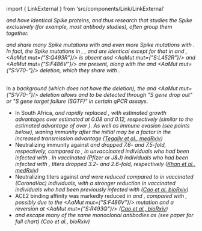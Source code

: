 import { LinkExternal } from 'src/components/Link/LinkExternal'

<Var name="22A (Omicron)" prefix=""/> and <Var name="22B (Omicron)" prefix=""/> have identical Spike proteins, and thus research that studies the Spike exclusively (for example, most antibody studies), often group them together.
<br/>

<Var name="22A (Omicron)" prefix=""/> and <Var name="22B (Omicron)" prefix=""/> share many Spike mutations with <Var name="21K (Omicron)" prefix=""/> and even more Spike mutations with <Var name="21L (Omicron)" prefix=""/>. In fact, the Spike mutations in <Var name="21L (Omicron)" prefix=""/>, <Var name="22A (Omicron)" prefix=""/>, and <Var name="22B (Omicron)" prefix=""/> are identical except for that in <Var name="22A (Omicron)" prefix=""/> and <Var name="22B (Omicron)" prefix=""/>, <AaMut mut={"S:Q493R"}/> is absent and <AaMut mut={"S:L452R"}/> and <AaMut mut={"S:F486V"}/> are present, along with the <Mut name="S:H69-"/> and <AaMut mut={"S:V70-"}/> deletion, which they share with <Var name="21K (Omicron)" prefix=""/>.
<br/><br/>

In a <Var name="21L (Omicron)" prefix=""/> background (which does not have the deletion), the <Mut name="S:H69-"/> and <AaMut mut={"S:V70-"}/> deletion allows <Var name="22A (Omicron)" prefix=""/> and <Var name="22B (Omicron)" prefix=""/> to be detected through "S gene drop out" or "S gene target failure (SGTF)" in certain qPCR assays.

- In South Africa, <Var name="22A (Omicron)" prefix=""/> and <Var name="22B (Omicron)" prefix=""/> rapidly replaced <Var name="21L (Omicron)" prefix=""/>, with estimated growth advantages over <Var name="21L (Omicron)" prefix=""/> estimated at 0.08 and 0.12, respectively (similar to the estimated advantage of <Var name="21L (Omicron)" prefix=""/> over <Var name="21K (Omicron)" prefix=""/>). As well as immune evasion (see points below), waning immunity after the initial <WhoBadge name="Omicron" /> may be a factor in the increased transmission advantage ([Tegally et al., medRxiv](https://www.medrxiv.org/content/10.1101/2022.05.01.22274406v1))
- Neutralizing immunity against <Var name="22A (Omicron)" prefix=""/> and <Var name="22B (Omicron)" prefix=""/> dropped 7.6- and 7.5-fold, respectively, compared to <Var name="21K (Omicron)" prefix=""/>, in unvaccinated individuals who had been infected with <Var name="21K (Omicron)" prefix=""/>. In vaccinated (Pfizer or J&J) individuals who had been infected with <Var name="21K (Omicron)" prefix=""/>, titers dropped 3.2- and 2.6-fold, respectively ([Khan et al., medRxiv](https://www.medrxiv.org/content/10.1101/2022.04.29.22274477v1))
- Neutralizing titers against <Var name="22A (Omicron)" prefix=""/> and <Var name="22B (Omicron)" prefix=""/> were reduced compared to <Var name="21L (Omicron)" prefix=""/> in vaccinated (CoronaVac) individuals, with a stronger reduction in vaccinated individuals who had been previously infected with <Var name="21K (Omicron)" prefix=""/> ([Cao et al. bioRxiv](https://www.biorxiv.org/content/10.1101/2022.04.30.489997v1))
- ACE2 binding affinity was markedly reduced in <Var name="22A (Omicron)" prefix=""/> and <Var name="22B (Omicron)" prefix=""/>, compared with <Var name="21K (Omicron)" prefix=""/>, possibly due to the <AaMut mut={"S:F486V"}/> mutation and a reversion at <AaMut mut={"S:R493Q"}/> ([Cao et al., bioRxiv](https://www.biorxiv.org/content/10.1101/2022.04.30.489997v1))
- <Var name="22A (Omicron)" prefix=""/> and <Var name="22B (Omicron)" prefix=""/> escape many of the same monoclonal antibodies as <Var name="21L (Omicron)" prefix=""/> (see paper for full chart) (<LinkExternal href="https://www.biorxiv.org/content/10.1101/2022.04.30.489997v1">Cao et al., bioRxiv</LinkExternal>)